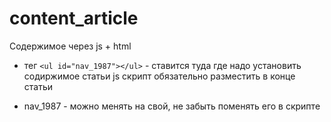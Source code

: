# content_article
Содержимое через js + html

- тег `<ul id="nav_1987"></ul>` - ставится туда где надо установить содиржимое статьи
js скрипт обязательно разместить в конце статьи

- nav_1987 - можно менять на свой, не забыть поменять его в скрипте
